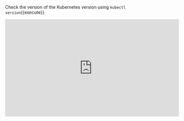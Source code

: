 
Check the version of the Kubernetes version using  `kubectl version`{{execute}}.

<iframe width="560" height="315" src="https://www.youtube-nocookie.com/embed/KeJJ34BvA7Q" frameborder="0" allow="accelerometer; autoplay; encrypted-media; gyroscope; picture-in-picture" allowfullscreen></iframe>

